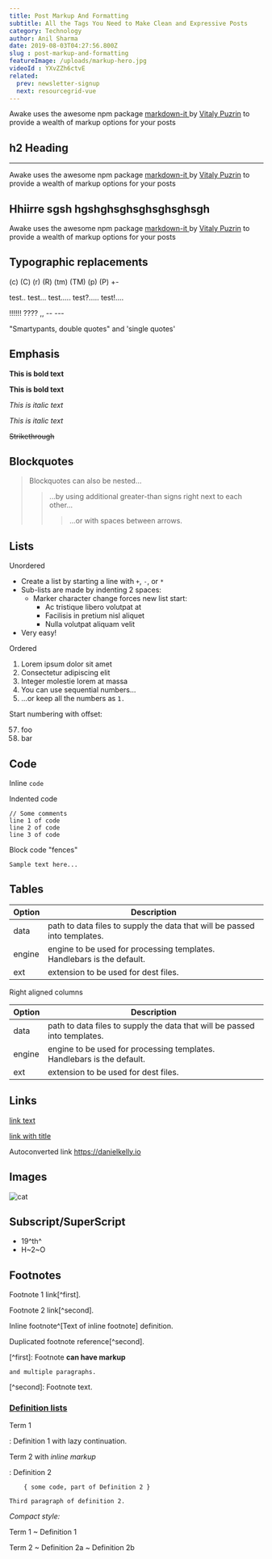 ```yaml
---
title: Post Markup And Formatting
subtitle: All the Tags You Need to Make Clean and Expressive Posts
category: Technology
author: Anil Sharma
date: 2019-08-03T04:27:56.800Z
slug : post-markup-and-formatting
featureImage: /uploads/markup-hero.jpg
videoId : YXvZZh6ctvE
related:
  prev: newsletter-signup
  next: resourcegrid-vue
---
```

Awake uses the awesome npm package [markdown-it ](https://github.com/markdown-it/markdown-it)by [Vitaly Puzrin](https://github.com/puzrin) to provide a wealth of markup options for your posts

## h2 Heading
---

Awake uses the awesome npm package [markdown-it ](https://github.com/markdown-it/markdown-it)by [Vitaly Puzrin](https://github.com/puzrin) to provide a wealth of markup options for your posts

## Hhiirre sgsh hgshghsghsghsghsghsgh

Awake uses the awesome npm package [markdown-it ](https://github.com/markdown-it/markdown-it)by [Vitaly Puzrin](https://github.com/puzrin) to provide a wealth of markup options for your posts

## Typographic replacements

(c) (C) (r) (R) (tm) (TM) (p) (P) +-

test.. test... test..... test?..... test!....

!!!!!! ???? ,,  -- ---

"Smartypants, double quotes" and 'single quotes'

## Emphasis

**This is bold text**

**This is bold text**

_This is italic text_

_This is italic text_

~~Strikethrough~~

## Blockquotes

> Blockquotes can also be nested...
>
> > ...by using additional greater-than signs right next to each other...
> >
> > > ...or with spaces between arrows.

## Lists

Unordered

* Create a list by starting a line with `+`, `-`, or `*`
* Sub-lists are made by indenting 2 spaces:
  * Marker character change forces new list start:
    * Ac tristique libero volutpat at
    * Facilisis in pretium nisl aliquet
    * Nulla volutpat aliquam velit
* Very easy!

Ordered

1. Lorem ipsum dolor sit amet
2. Consectetur adipiscing elit
3. Integer molestie lorem at massa
4. You can use sequential numbers...
5. ...or keep all the numbers as `1.`

Start numbering with offset:

57. foo
58. bar

## Code

Inline `code`

Indented code

```
// Some comments
line 1 of code
line 2 of code
line 3 of code
```

Block code "fences"

```
Sample text here...
```

## Tables

| Option | Description                                                               |
| ------ | ------------------------------------------------------------------------- |
| data   | path to data files to supply the data that will be passed into templates. |
| engine | engine to be used for processing templates. Handlebars is the default.    |
| ext    | extension to be used for dest files.                                      |

Right aligned columns

| Option | Description                                                               |
| ------ | ------------------------------------------------------------------------- |
| data   | path to data files to supply the data that will be passed into templates. |
| engine | engine to be used for processing templates. Handlebars is the default.    |
| ext    | extension to be used for dest files.                                      |

## Links

[link text](https://danielkelly.io)

[link with title](https://danielkelly.io "title text!")

Autoconverted link https://danielkelly.io

## Images

![cat](/uploads/cat-1045782_1920.jpg)

## Subscript/SuperScript

* 19^th^
* H\~2\~O

## Footnotes

Footnote 1 link\[^first].

Footnote 2 link\[^second].

Inline footnote^\[Text of inline footnote] definition.

Duplicated footnote reference\[^second].

\[^first]: Footnote **can have markup**

```
and multiple paragraphs.
```

\[^second]: Footnote text.

### [Definition lists](https://github.com/markdown-it/markdown-it-deflist)

Term 1

:   Definition 1
with lazy continuation.

Term 2 with _inline markup_

:   Definition 2

```
    { some code, part of Definition 2 }

Third paragraph of definition 2.
```

_Compact style:_

Term 1
  ~ Definition 1

Term 2
  \~ Definition 2a
  \~ Definition 2b
